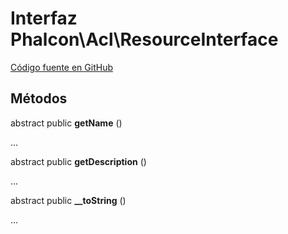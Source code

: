 # Interfaz **Phalcon\\Acl\\ResourceInterface**

<a href="https://github.com/phalcon/cphalcon/blob/master/phalcon/acl/resourceinterface.zep" class="btn btn-default btn-sm">Código fuente en GitHub</a>

## Métodos

abstract public **getName** ()

...

abstract public **getDescription** ()

...

abstract public **__toString** ()

...